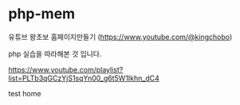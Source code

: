 # php-mem

유튜브 왕초보 홈페이지만들기 (https://www.youtube.com/@kingchobo)

php 실습을 따라해본 것 입니다.

https://www.youtube.com/playlist?list=PLTb3qGCzYjS1sqYn00_g6t5W1Ikhn_dC4

test home
